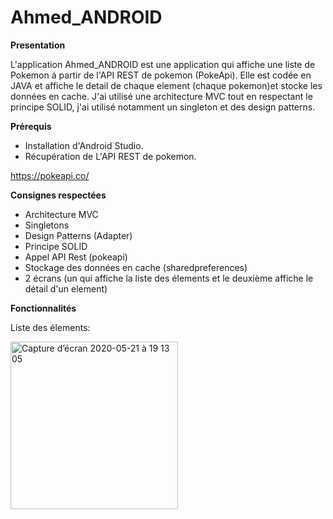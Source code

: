 # Ahmed_ANDROID

**Presentation**

L'application  Ahmed_ANDROID est une application qui affiche une liste de Pokemon á partir de l'API REST de pokemon (PokeApi). Elle est codée en JAVA et affiche le detail de chaque element (chaque pokemon)et stocke les données en cache.
J'ai utilisé une architecture MVC tout en respectant le principe SOLID, j'ai utilisé notamment un singleton et des design patterns.

**Prérequis** 

- Installation d'Android Studio.
- Récupération de L'API REST de pokemon.

https://pokeapi.co/ 

**Consignes respectées**

- Architecture MVC
- Singletons
- Design Patterns (Adapter)
- Principe SOLID
- Appel API Rest (pokeapi)
- Stockage des données en cache (sharedpreferences)
- 2 écrans (un qui affiche la liste des élements et le deuxième affiche le détail d'un element)

**Fonctionnalités**

Liste des élements:

<img width="268" alt="Capture d’écran 2020-05-21 à 19 13 05" src="https://user-images.githubusercontent.com/65745082/82760520-48f7c580-9df4-11ea-9426-29292e49b52c.png">
